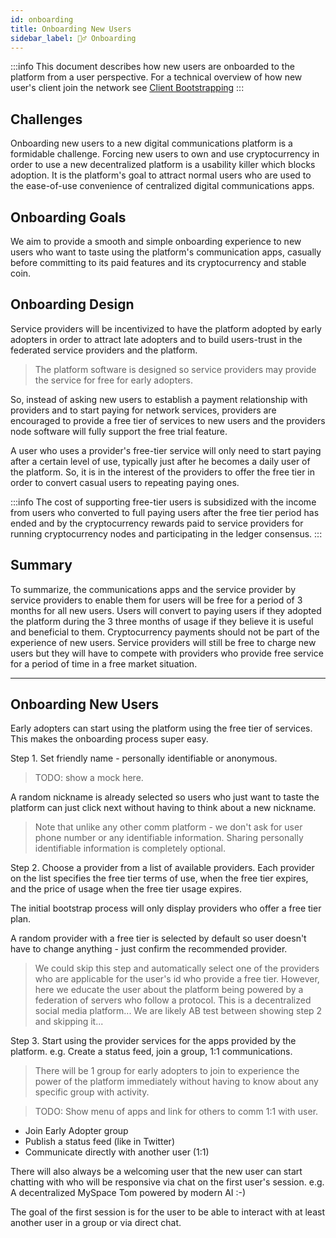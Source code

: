 ```yaml
---
id: onboarding
title: Onboarding New Users
sidebar_label: 🙍‍♂️ Onboarding
---
```


:::info
This document describes how new users are onboarded to the platform from a user perspective. For a technical overview of how new user's client join the network see [Client Bootstrapping](/docs/features/onboarding/overview)
:::

## Challenges
Onboarding new users to a new digital communications platform is a formidable challenge. Forcing new users to own and use  cryptocurrency in order to use a new decentralized platform is a usability killer which blocks adoption. It is the platform's goal to attract normal users who are used to the ease-of-use convenience of centralized digital communications apps.

## Onboarding Goals
We aim to provide a smooth and simple onboarding experience to new users who want to taste using the platform's communication apps, casually before committing to its paid features and its cryptocurrency and stable coin.

## Onboarding Design
Service providers will be incentivized to have the platform adopted by early adopters in order to attract late adopters and to build users-trust in the federated service providers and the platform.

> The platform software is designed so service providers may provide the service for free for early adopters.

So, instead of asking new users to establish a payment relationship with providers and to start paying for network services, providers are encouraged to provide a free tier of services to new users and the providers node software will fully support the free trial feature.

A user who uses a provider's free-tier service will only need to start paying after a certain level of use, typically just after he becomes a daily user of the platform. So, it is in the interest of the providers to offer the free tier in order to convert casual users to repeating paying ones.

:::info
The cost of supporting free-tier users is subsidized with the income from users who converted to full paying users after the free tier period has ended and by the cryptocurrency rewards paid to service providers for running cryptocurrency nodes and participating in the ledger consensus.
:::

## Summary
To summarize, the communications apps and the service provider by service providers to enable them for users will be free for a period of 3 months for all new users. Users will convert to paying users if they adopted the platform during the 3 three months of usage if they believe it is useful and beneficial to them. Cryptocurrency payments should not be part of the experience of new users. Service providers will still be free to charge new users but they will have to compete with providers who provide free service for a period of time in a free market situation.

---

## Onboarding New Users
Early adopters can start using the platform using the free tier of services. This makes the onboarding process super easy.

Step 1. Set friendly name - personally identifiable or anonymous.

> TODO: show a mock here.

A random nickname is already selected so users who just want to taste the platform can just click next without having to think about a new nickname.

> Note that unlike any other comm platform - we don't ask for user phone number or any identifiable information. Sharing personally identifiable information is completely optional.

Step 2. Choose a provider from a list of available providers. Each provider on the list specifies the free tier terms of use, when the free tier expires, and the price of usage when the free tier usage expires.

The initial bootstrap process will only display providers who offer a free tier plan.

A random provider with a free tier is selected by default so user doesn't have to change anything - just confirm the recommended provider.

> We could skip this step and automatically select one of the providers who are applicable for the user's id who provide a free tier. However, here we educate the user about the platform being powered by a federation of servers who follow a protocol. This is a decentralized social media platform... We are likely AB test between showing step 2 and skipping it...

Step 3. Start using the provider services for the apps provided by the platform. e.g. Create a status feed, join a group, 1:1 communications.

> There will be 1 group for early adopters to join to experience the power of the platform immediately without having to know about any specific group with activity.

> TODO: Show menu of apps and link for others to comm 1:1 with user.

- Join Early Adopter group
- Publish a status feed (like in Twitter)
- Communicate directly with another user (1:1)

There will also always be a welcoming user that the new user can start chatting with who will be responsive via chat on the first user's session. e.g. A decentralized MySpace Tom powered by modern AI :-)

The goal of the first session is for the user to be able to interact with at least another user in a group or via direct chat.
